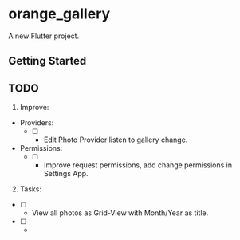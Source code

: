 # orange_gallery

A new Flutter project.

## Getting Started

## TODO
1. Improve:
- Providers:
    - [ ] - Edit Photo Provider listen to gallery change.
- Permissions:
    - [ ] - Improve request permissions, add change permissions in Settings App. 
 2. Tasks:
- [ ] - View all photos as Grid-View with Month/Year as title.
- [ ] - 